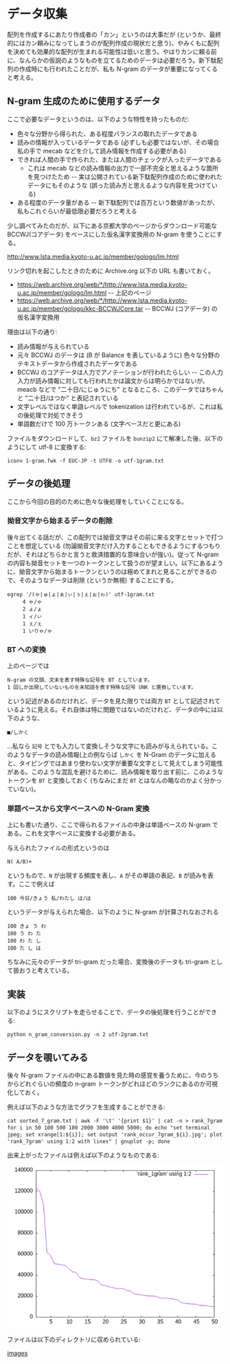 # データ収集

配列を作成するにあたり作成者の「カン」というのは大事だが (というか、最終的にはカン頼みになってしまうのが配列作成の現状だと思う)、やみくもに配列を決めても効果的な配列が生まれる可能性は低いと思う。やはりカンに頼る前に、なんらかの仮説のようなものを立てるためのデータは必要だろう。新下駄配列の作成時にも行われたことだが、私も N-gram のデータが重要になってくると考える。

## N-gram 生成のために使用するデータ

ここで必要なデータというのは、以下のような特性を持ったものだ:

* 色々な分野から得られた、ある程度バランスの取れたデータである
* 読みの情報が入っているデータである (必ずしも必要ではないが、その場合私の手で mecab などを介して読み情報を作成する必要がある)
* できれば人間の手で作られた、または人間のチェックが入ったデータである
    * これは mecab などの読み情報の出力で一部不完全と思えるような箇所を見つけたため -- 実は公開されている新下駄配列作成のために使われたデータにもそのような (誤った読み方と思えるような内容を見つけている)
* ある程度のデータ量がある -- 新下駄配列では百万という数値があったが、私もこれぐらいが最低限必要だろうと考える

少し調べてみたのだが、以下にある京都大学のページからダウンロード可能な BCCWJ(コアデータ) をベースにした仮名漢字変換用の N-gram を使うことにする。

http://www.lsta.media.kyoto-u.ac.jp/member/gologo/lm.html

リンク切れを起こしたときのために Archive.org 以下の URL も書いておく。
* https://web.archive.org/web/*/http://www.lsta.media.kyoto-u.ac.jp/member/gologo/lm.html -- 上記のページ
* https://web.archive.org/web/*/http://www.lsta.media.kyoto-u.ac.jp/member/gologo/kkc-BCCWJCore.tar -- BCCWJ (コアデータ) の仮名漢字変換用

理由は以下の通り:

* 読み情報が与えられている
* 元々 BCCWJ のデータは (B が Balance を表しているように) 色々な分野のテキストデータから作成されたデータである
* BCCWJ のコアデータは人力でアノテーションが行われたらしい -- この人力入力が読み情報に対しても行われたかは論文からは明らかではないが、meacb などで "二十日/にじゅうにち" となるところ、このデータではちゃんと "二十日/はつか" と表記されている
* 文字レベルではなく単語レベルで tokenization は行われているが、これは私の後処理で対処できそう
* 単語数だけで 100 万トークンある (文字ベースだと更にある)

ファイルをダウンロードして、`bz2` ファイルを `bunzip2` にて解凍した後、以下のようにして utf-8 に変換する:

```
iconv 1-gram.fwk -f EUC-JP -t UTF8 -o utf-1gram.txt
```

## データの後処理

ここから今回の目的のために色々な後処理をしていくことになる。

### 拗音文字から始まるデータの削除

後々出てくる話だが、この配列では拗音文字はその前に来る文字とセットで打つことを想定している (勿論拗音文字だけ入力することもできるようにするつもりだが、それはどちらかと言うと救済措置的な意味合いが強い)。従って N-gram の内容も拗音セットを一つのトークンとして扱うのが望ましい。以下にあるように、拗音文字から始まるトークンというのは極めてまれと見ることができるので、そのようなデータは削除 (というか無視) することにする。

```
egrep '/(ゃ|ゅ|ょ|ぁ|ぃ|ぅ|ぇ|ぉ|ゎ)' utf-1gram.txt
     4 ゃ/ゃ
     2 ょ/ょ
     1 ィ/ぃ
     1 ぇ/ぇ
     1 いりゃ/ゃ
```

### BT への変換

上のページでは

```
N-gram の文頭、文末を表す特殊な記号を BT としています。
1 回しか出現していないものを未知語を表す特殊な記号 UNK と置換しています。
```

という記述があるのだけれど、データを見た限りでは両方 `BT` として記述されているように見える。それ自体は特に問題ではないのだけれど、データの中には以下のような、

```
■/しかく
```

…私なら `記号` とでも入力して変換しそうな文字にも読みが与えられている。このようなデータの読み情報(上の例ならば `しかく` を N-Gram のデータに加えると、タイピングではあまり使わない文字が重要な文字として見えてしまう可能性がある。このような混乱を避けるために、読み情報を取り出す前に、このようなトークンを `BT` と変換しておく (ちなみにまだ `BT` とはなんの略なのかよく分かっていない)。

### 単語ベースから文字ベースへの N-Gram 変換

上にも書いた通り、ここで得られるファイルの中身は単語ベースの N-gram である。これを文字ベースに変換する必要がある。

与えられたファイルの形式というのは

```
N( A/B)+
```

というもので、`N` が出現する頻度を表し、`A` がその単語の表記、`B` が読みを表す。ここで例えば

```
100 今日/きょう 私/わたし は/は
```

というデータが与えられた場合、以下のように N-gram が計算されなおされる

```
100 きょ う わ
100 う わ た
100 わ た し
100 た し は
```

ちなみに元々のデータが tri-gram だった場合、変換後のデータも tri-gram として扱おうと考えている。

## 実装

以下のようにスクリプトを走らせることで、データの後処理を行うことができる:

```
python n_gram_conversion.py -n 2 utf-2gram.txt
```

## データを覗いてみる

後々 N-gram ファイルの中にある数値を見た時の感覚を養うために、今のうちからどれぐらいの頻度の n-gram トークンがどれほどのランクにあるのか可視化しておく。

例えば以下のような方法でグラフを生成することができる:

```
cat sorted_7_gram.txt | awk -F '\t' '{print $1}' | cat -n > rank_7gram
for i in 50 100 500 100 2000 3000 4000 5000; do echo "set terminal jpeg; set xrange[1:${i}]; set output 'rank_occur_7gram_${i}.jpg'; plot 'rank_7gram' using 1:2 with lines" | gnuplot -p; done
```

出来上がったファイルは例えば以下のようなものである:

![rank_occur_1gram_50.jpg](images/rank_occur_1gram_50.jpg)

ファイルは以下のディレクトリに収められている:

[images](images)


